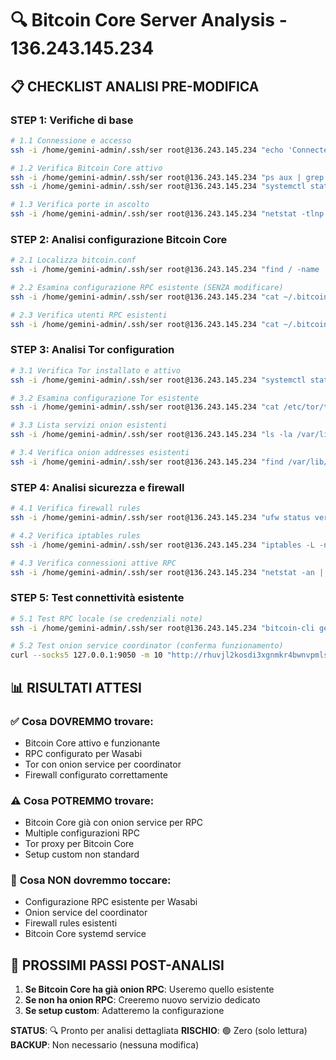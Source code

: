 # 🔍 Bitcoin Core Server Analysis - 136.243.145.234

## 📋 **CHECKLIST ANALISI PRE-MODIFICA**

### **STEP 1: Verifiche di base**

```bash
# 1.1 Connessione e accesso
ssh -i /home/gemini-admin/.ssh/ser root@136.243.145.234 "echo 'Connected successfully'"

# 1.2 Verifica Bitcoin Core attivo
ssh -i /home/gemini-admin/.ssh/ser root@136.243.145.234 "ps aux | grep bitcoin"
ssh -i /home/gemini-admin/.ssh/ser root@136.243.145.234 "systemctl status bitcoind"

# 1.3 Verifica porte in ascolto
ssh -i /home/gemini-admin/.ssh/ser root@136.243.145.234 "netstat -tlnp | grep ':8332\|:48332'"
```

### **STEP 2: Analisi configurazione Bitcoin Core**

```bash
# 2.1 Localizza bitcoin.conf
ssh -i /home/gemini-admin/.ssh/ser root@136.243.145.234 "find / -name 'bitcoin.conf' 2>/dev/null"

# 2.2 Esamina configurazione RPC esistente (SENZA modificare)
ssh -i /home/gemini-admin/.ssh/ser root@136.243.145.234 "cat ~/.bitcoin/bitcoin.conf | grep -E 'rpc|server|bind'"

# 2.3 Verifica utenti RPC esistenti
ssh -i /home/gemini-admin/.ssh/ser root@136.243.145.234 "cat ~/.bitcoin/bitcoin.conf | grep -E 'rpcuser|rpcauth'"
```

### **STEP 3: Analisi Tor configuration**

```bash
# 3.1 Verifica Tor installato e attivo
ssh -i /home/gemini-admin/.ssh/ser root@136.243.145.234 "systemctl status tor"

# 3.2 Esamina configurazione Tor esistente
ssh -i /home/gemini-admin/.ssh/ser root@136.243.145.234 "cat /etc/tor/torrc | grep -A 10 -B 2 HiddenService"

# 3.3 Lista servizi onion esistenti
ssh -i /home/gemini-admin/.ssh/ser root@136.243.145.234 "ls -la /var/lib/tor/ | grep Hidden"

# 3.4 Verifica onion addresses esistenti
ssh -i /home/gemini-admin/.ssh/ser root@136.243.145.234 "find /var/lib/tor -name 'hostname' -exec echo '{}:' \; -exec cat {} \;"
```

### **STEP 4: Analisi sicurezza e firewall**

```bash
# 4.1 Verifica firewall rules
ssh -i /home/gemini-admin/.ssh/ser root@136.243.145.234 "ufw status verbose"

# 4.2 Verifica iptables rules
ssh -i /home/gemini-admin/.ssh/ser root@136.243.145.234 "iptables -L -n | grep '8332\|48332'"

# 4.3 Verifica connessioni attive RPC
ssh -i /home/gemini-admin/.ssh/ser root@136.243.145.234 "netstat -an | grep ':8332\|:48332'"
```

### **STEP 5: Test connettività esistente**

```bash
# 5.1 Test RPC locale (se credenziali note)
ssh -i /home/gemini-admin/.ssh/ser root@136.243.145.234 "bitcoin-cli getblockchaininfo"

# 5.2 Test onion service coordinator (conferma funzionamento)
curl --socks5 127.0.0.1:9050 -m 10 "http://rhuvjl2kosdi3xgnmkr4bwnvpmlsvupajkubuazxendgtorvi2q4nhyd.onion"
```

## 📊 **RISULTATI ATTESI**

### ✅ **Cosa DOVREMMO trovare:**
- Bitcoin Core attivo e funzionante
- RPC configurato per Wasabi
- Tor con onion service per coordinator
- Firewall configurato correttamente

### ⚠️ **Cosa POTREMMO trovare:**
- Bitcoin Core già con onion service per RPC
- Multiple configurazioni RPC
- Tor proxy per Bitcoin Core
- Setup custom non standard

### 🚨 **Cosa NON dovremmo toccare:**
- Configurazione RPC esistente per Wasabi
- Onion service del coordinator
- Firewall rules esistenti
- Bitcoin Core systemd service

## 🎯 **PROSSIMI PASSI POST-ANALISI**

1. **Se Bitcoin Core ha già onion RPC**: Useremo quello esistente
2. **Se non ha onion RPC**: Creeremo nuovo servizio dedicato
3. **Se setup custom**: Adatteremo la configurazione

**STATUS**: 🔍 Pronto per analisi dettagliata
**RISCHIO**: 🟢 Zero (solo lettura)
**BACKUP**: Non necessario (nessuna modifica)